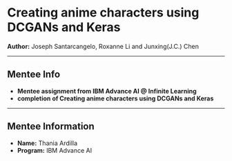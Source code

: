 # Creating anime characters using DCGANs and Keras

**Author:** Joseph Santarcangelo, Roxanne Li and Junxing(J.C.) Chen 

---

## Mentee Info

- **Mentee assignment from IBM Advance AI @ Infinite Learning**
- **completion of Creating anime characters using DCGANs and Keras**
  
---

## Mentee Information

- **Name:** Thania Ardilla
- **Program:** IBM Advance AI
